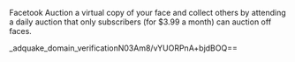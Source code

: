  Facetook
Auction a virtual copy of your face and collect others by attending a daily auction that only subscribers (for $3.99 a month) can auction off faces.
<script async src="https://script.adquake.com/js/adquake.js" adquake-key="TX0lQacbYEmqidocX+M1xw=="></script>_adquake_domain_verificationN03Am8/vYUORPnA+bjdBOQ==